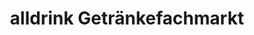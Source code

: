 ---
title: "alldrink Getränkefachmarkt"
url: /bruchkoebel/alldrink-getraenkefachmarkt/
shop: Getränke
---